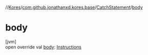 //[Kores](../../../index.md)/[com.github.jonathanxd.kores.base](../index.md)/[CatchStatement](index.md)/[body](body.md)

# body

[jvm]\
open override val [body](body.md): [Instructions](../../com.github.jonathanxd.kores/-instructions/index.md)
